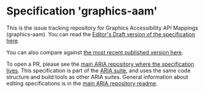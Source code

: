 # Specification 'graphics-aam'

This is the issue tracking repository for Graphics Accessibility API Mappings (graphics-aam). You can read the [Editor's Draft version of the specification here](https://w3c.github.io/graphics-aam/).

You can also compare against [the most recent published version here](https://www.w3.org/TR/graphics-aam-1.0/).

To open a PR, please see the [main ARIA repository where the specification lives](https://github.com/w3c/aria/graphics-aam). This specification is part of the [ARIA suite](https://www.w3.org/WAI/ARIA/deliverables), and uses the same code structure and build tools as other ARIA suites. General information about editing specifications is in the [main ARIA repository readme](https://github.com/w3c/aria/).
